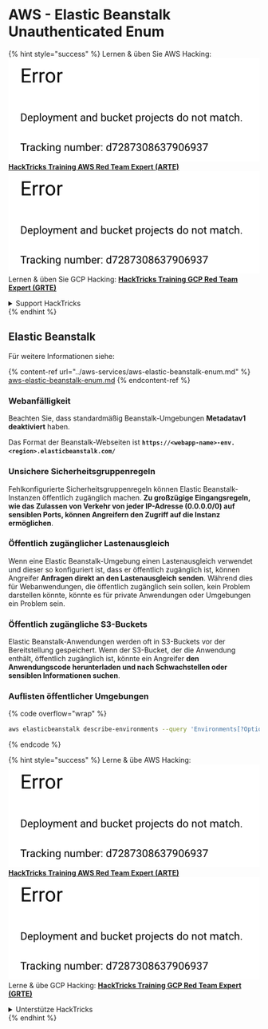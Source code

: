 # AWS - Elastic Beanstalk Unauthenticated Enum

{% hint style="success" %}
Lernen & üben Sie AWS Hacking:<img src="../../../.gitbook/assets/image (1) (1).png" alt="" data-size="line">[**HackTricks Training AWS Red Team Expert (ARTE)**](https://training.hacktricks.xyz/courses/arte)<img src="../../../.gitbook/assets/image (1) (1).png" alt="" data-size="line">\
Lernen & üben Sie GCP Hacking: <img src="../../../.gitbook/assets/image (2).png" alt="" data-size="line">[**HackTricks Training GCP Red Team Expert (GRTE)**<img src="../../../.gitbook/assets/image (2).png" alt="" data-size="line">](https://training.hacktricks.xyz/courses/grte)

<details>

<summary>Support HackTricks</summary>

* Überprüfen Sie die [**Abonnementpläne**](https://github.com/sponsors/carlospolop)!
* **Treten Sie der** 💬 [**Discord-Gruppe**](https://discord.gg/hRep4RUj7f) oder der [**Telegram-Gruppe**](https://t.me/peass) bei oder **folgen** Sie uns auf **Twitter** 🐦 [**@hacktricks\_live**](https://twitter.com/hacktricks\_live)**.**
* **Teilen Sie Hacking-Tricks, indem Sie PRs an die** [**HackTricks**](https://github.com/carlospolop/hacktricks) und [**HackTricks Cloud**](https://github.com/carlospolop/hacktricks-cloud) GitHub-Repos senden.

</details>
{% endhint %}

## Elastic Beanstalk

Für weitere Informationen siehe:

{% content-ref url="../aws-services/aws-elastic-beanstalk-enum.md" %}
[aws-elastic-beanstalk-enum.md](../aws-services/aws-elastic-beanstalk-enum.md)
{% endcontent-ref %}

### Webanfälligkeit

Beachten Sie, dass standardmäßig Beanstalk-Umgebungen **Metadatav1 deaktiviert** haben.

Das Format der Beanstalk-Webseiten ist **`https://<webapp-name>-env.<region>.elasticbeanstalk.com/`**

### Unsichere Sicherheitsgruppenregeln

Fehlkonfigurierte Sicherheitsgruppenregeln können Elastic Beanstalk-Instanzen öffentlich zugänglich machen. **Zu großzügige Eingangsregeln, wie das Zulassen von Verkehr von jeder IP-Adresse (0.0.0.0/0) auf sensiblen Ports, können Angreifern den Zugriff auf die Instanz ermöglichen**.

### Öffentlich zugänglicher Lastenausgleich

Wenn eine Elastic Beanstalk-Umgebung einen Lastenausgleich verwendet und dieser so konfiguriert ist, dass er öffentlich zugänglich ist, können Angreifer **Anfragen direkt an den Lastenausgleich senden**. Während dies für Webanwendungen, die öffentlich zugänglich sein sollen, kein Problem darstellen könnte, könnte es für private Anwendungen oder Umgebungen ein Problem sein.

### Öffentlich zugängliche S3-Buckets

Elastic Beanstalk-Anwendungen werden oft in S3-Buckets vor der Bereitstellung gespeichert. Wenn der S3-Bucket, der die Anwendung enthält, öffentlich zugänglich ist, könnte ein Angreifer **den Anwendungscode herunterladen und nach Schwachstellen oder sensiblen Informationen suchen**.

### Auflisten öffentlicher Umgebungen

{% code overflow="wrap" %}
```bash
aws elasticbeanstalk describe-environments --query 'Environments[?OptionSettings[?OptionName==`aws:elbv2:listener:80:defaultProcess` && contains(OptionValue, `redirect`)]].{EnvironmentName:EnvironmentName, ApplicationName:ApplicationName, Status:Status}' --output table
```
{% endcode %}

{% hint style="success" %}
Lerne & übe AWS Hacking:<img src="../../../.gitbook/assets/image (1) (1).png" alt="" data-size="line">[**HackTricks Training AWS Red Team Expert (ARTE)**](https://training.hacktricks.xyz/courses/arte)<img src="../../../.gitbook/assets/image (1) (1).png" alt="" data-size="line">\
Lerne & übe GCP Hacking: <img src="../../../.gitbook/assets/image (2).png" alt="" data-size="line">[**HackTricks Training GCP Red Team Expert (GRTE)**<img src="../../../.gitbook/assets/image (2).png" alt="" data-size="line">](https://training.hacktricks.xyz/courses/grte)

<details>

<summary>Unterstütze HackTricks</summary>

* Überprüfe die [**Abonnementpläne**](https://github.com/sponsors/carlospolop)!
* **Tritt der** 💬 [**Discord-Gruppe**](https://discord.gg/hRep4RUj7f) oder der [**Telegram-Gruppe**](https://t.me/peass) bei oder **folge** uns auf **Twitter** 🐦 [**@hacktricks\_live**](https://twitter.com/hacktricks\_live)**.**
* **Teile Hacking-Tricks, indem du PRs an die** [**HackTricks**](https://github.com/carlospolop/hacktricks) und [**HackTricks Cloud**](https://github.com/carlospolop/hacktricks-cloud) GitHub-Repos sendest.

</details>
{% endhint %}
